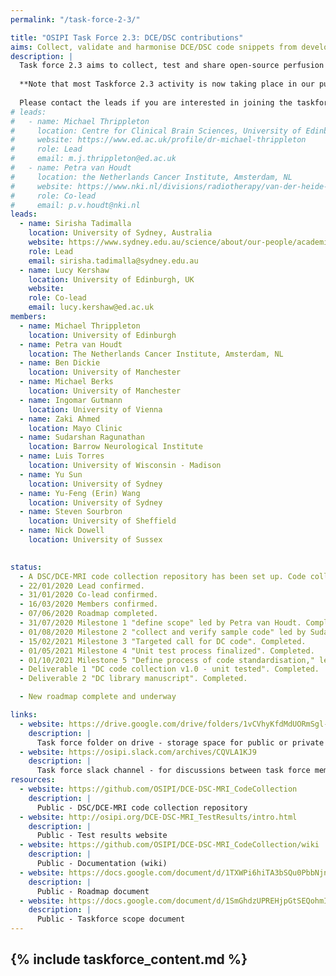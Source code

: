 ```yaml
---
permalink: "/task-force-2-3/"

title: "OSIPI Task Force 2.3: DCE/DSC contributions"
aims: Collect, validate and harmonise DCE/DSC code snippets from developers
description: |
  Task force 2.3 aims to collect, test and share open-source perfusion imaging code for use in research and software development. Code contributions can include modules covering one or more steps within the image processing pipeline, for example T1 mapping, converting signal to concentration and pharmacokinetic modelling. A further aim of OSIPI is to develop a fully tested and harmonised code library, drawing on the contributions within this repository. 
  
  **Note that most Taskforce 2.3 activity is now taking place in our public [DSC-/DCE-MRI Python code repository](https://github.com/OSIPI/DCE-DSC-MRI_CodeCollection) on Github. Please visit the repository [wiki](https://github.com/OSIPI/DCE-DSC-MRI_CodeCollection/wiki) for detailed information.**
  
  Please contact the leads if you are interested in joining the taskforce or in contributing code.  
# leads:
#   - name: Michael Thrippleton
#     location: Centre for Clinical Brain Sciences, University of Edinburgh, UK
#     website: https://www.ed.ac.uk/profile/dr-michael-thrippleton
#     role: Lead
#     email: m.j.thrippleton@ed.ac.uk 
#   - name: Petra van Houdt
#     location: the Netherlands Cancer Institute, Amsterdam, NL
#     website: https://www.nki.nl/divisions/radiotherapy/van-der-heide-uulke-group/
#     role: Co-lead
#     email: p.v.houdt@nki.nl 
leads:
  - name: Sirisha Tadimalla
    location: University of Sydney, Australia
    website: https://www.sydney.edu.au/science/about/our-people/academic-staff/sirisha-tadimalla.html
    role: Lead
    email: sirisha.tadimalla@sydney.edu.au
  - name: Lucy Kershaw
    location: University of Edinburgh, UK
    website: 
    role: Co-lead
    email: lucy.kershaw@ed.ac.uk 
members:
  - name: Michael Thrippleton
    location: University of Edinburgh
  - name: Petra van Houdt
    location: The Netherlands Cancer Institute, Amsterdam, NL
  - name: Ben Dickie
    location: University of Manchester
  - name: Michael Berks
    location: University of Manchester
  - name: Ingomar Gutmann
    location: University of Vienna 
  - name: Zaki Ahmed
    location: Mayo Clinic
  - name: Sudarshan Ragunathan
    location: Barrow Neurological Institute
  - name: Luis Torres
    location: University of Wisconsin - Madison
  - name: Yu Sun
    location: University of Sydney
  - name: Yu-Feng (Erin) Wang
    location: University of Sydney
  - name: Steven Sourbron
    location: University of Sheffield
  - name: Nick Dowell
    location: University of Sussex

     
status:  
  - A DSC/DCE-MRI code collection repository has been set up. Code collection and testing are underway (see [here](https://github.com/OSIPI/DCE-DSC-MRI_CodeCollection/blob/develop/doc/code_contributions_record.csv) for overview of progress).
  - 22/01/2020 Lead confirmed.
  - 31/01/2020 Co-lead confirmed.
  - 16/03/2020 Members confirmed.
  - 07/06/2020 Roadmap completed.
  - 31/07/2020 Milestone 1 "define scope" led by Petra van Houdt. Completed.
  - 01/08/2020 Milestone 2 "collect and verify sample code" led by Sudarshan Ragunathan. Completed.
  - 15/02/2021 Milestone 3 "Targeted call for DC code". Completed.
  - 01/05/2021 Milestone 4 "Unit test process finalized". Completed.
  - 01/10/2021 Milestone 5 "Define process of code standardisation," led by Michael Berks. Completed.
  - Deliverable 1 "DC code collection v1.0 - unit tested". Completed.
  - Deliverable 2 "DC library manuscript". Completed.

  - New roadmap complete and underway

links:
  - website: https://drive.google.com/drive/folders/1vCVhyKfdMdUORmSgl-M7Du71qDjsRurc
    description: |
      Task force folder on drive - storage space for public or private documents developed by the task force.        
  - website: https://osipi.slack.com/archives/CQVLA1KJ9
    description: |
      Task force slack channel - for discussions between task force members.
resources:
  - website: https://github.com/OSIPI/DCE-DSC-MRI_CodeCollection
    description: |
      Public - DSC/DCE-MRI code collection repository
  - website: http://osipi.org/DCE-DSC-MRI_TestResults/intro.html
    description: |
      Public - Test results website
  - website: https://github.com/OSIPI/DCE-DSC-MRI_CodeCollection/wiki
    description: |
      Public - Documentation (wiki)
  - website: https://docs.google.com/document/d/1TXWPi6hiTA3bSQu0PbbNjnlNoVClik53Psp3QkVtvww/edit#bookmark=id.obucmtsk8skv
    description: |
      Public - Roadmap document
  - website: https://docs.google.com/document/d/1SmGhdzUPREHjpGtSEQohmIYz1Fi-XmHm0R8_Qp8xCuI/edit?usp=sharing
    description: |
      Public - Taskforce scope document
---
```


{% include taskforce_content.md %}
---

<!--- Please include your task force contents below, free formatting -->
